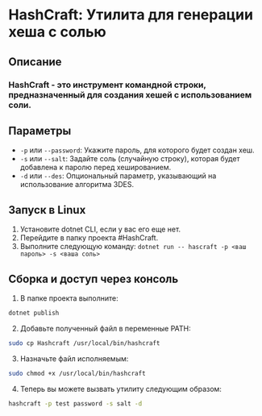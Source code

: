 # HashCraft: Утилита для генерации хеша с солью
## Описание
### HashCraft - это инструмент командной строки, предназначенный для создания хешей с использованием соли.

## Параметры
- `-p` или `--password`: Укажите пароль, для которого будет создан хеш.
- `-s` или `--salt`: Задайте соль (случайную строку), которая будет добавлена к паролю перед хешированием.
- `-d` или `--des`: Опциональный параметр, указывающий на использование алгоритма 3DES.

## Запуск в Linux
1. Установите dotnet CLI, если у вас его еще нет.
2. Перейдите в папку проекта #HashCraft.
3. Выполните следующую команду:
`dotnet run -- hascraft -p <ваш пароль> -s <ваша соль>`

## Сборка и доступ через консоль
1. В папке проекта выполните:
```bash
dotnet publish
```

2. Добавьте полученный файл в переменные PATH:
```bash
sudo cp Hashcraft /usr/local/bin/hashcraft
```

3. Назначьте файл исполняемым:
```bash
sudo chmod +x /usr/local/bin/hashcraft
```

4. Теперь вы можете вызвать утилиту следующим образом:
```bash
hashcraft -p test password -s salt -d
```
